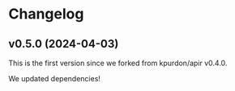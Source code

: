 # Changelog

## v0.5.0 (2024-04-03)

This is the first version since we forked from kpurdon/apir v0.4.0.

We updated dependencies!
